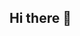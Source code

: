 ## Hi there 👋

<!--
**nkulad/nkulad** is a ✨ _special_ ✨ repository because its `README.md` (this file) appears on your GitHub profile.

Here are some ideas to get you started:

- 🔭 I’m currently working on COMESA  Cross Border Payment System/Network
- 🌱 I’m new to Mojaloop
- 👯 I’m looking to collaborate on Payment Manager Deployment
- 🤔 I’m looking for help with ...
- 💬 Ask me about ...
- 📫 How to reach me: ...
- 😄 Pronouns: ...
- ⚡ Fun fact: ...
-->
